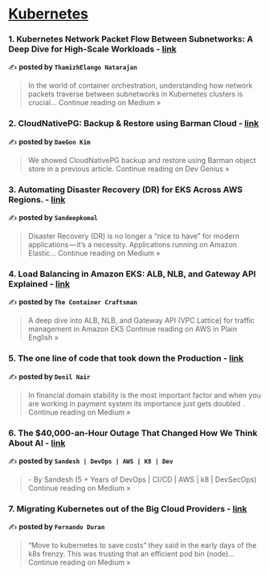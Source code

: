 
<h1><a href=https://medium.com/tag/kubernetes/recommended target="_blank" rel="noopener noreferrer">Kubernetes</a></h1>
<h3>1. Kubernetes Network Packet Flow Between Subnetworks: A Deep Dive for High-Scale Workloads - <a href="https://thamizhelango.medium.com/kubernetes-network-packet-flow-between-subnetworks-a-deep-dive-for-high-scale-workloads-cc5a1ceb5da4?source=rss------kubernetes-5" target="_blank" rel="noopener noreferrer">link</a></h3>

✍️ **posted by `ThamizhElango Natarajan`**

<blockquote>In the world of container orchestration, understanding how network packets traverse between subnetworks in Kubernetes clusters is crucial…
Continue reading on Medium »</blockquote>

<h3>2. CloudNativePG: Backup & Restore using Barman Cloud - <a href="https://blog.devgenius.io/cloudnativepg-backup-restore-using-barman-cloud-2112f8b6e7b8?source=rss------kubernetes-5" target="_blank" rel="noopener noreferrer">link</a></h3>

✍️ **posted by `DaeGon Kim`**

<blockquote>We showed CloudNativePG backup and restore using Barman object store in a previous article.
Continue reading on Dev Genius »</blockquote>

<h3>3. Automating Disaster Recovery (DR) for EKS Across AWS Regions. - <a href="https://medium.com/@sandeepkomalp/automating-disaster-recovery-dr-for-eks-across-aws-regions-7e9ffa42a539?source=rss------kubernetes-5" target="_blank" rel="noopener noreferrer">link</a></h3>

✍️ **posted by `Sandeepkomal`**

<blockquote>Disaster Recovery (DR) is no longer a “nice to have” for modern applications — it’s a necessity. Applications running on Amazon Elastic…
Continue reading on Medium »</blockquote>

<h3>4. Load Balancing in Amazon EKS: ALB, NLB, and Gateway API Explained - <a href="https://aws.plainenglish.io/load-balancing-in-amazon-eks-alb-nlb-and-gateway-api-explained-bcf7a795a3f2?source=rss------kubernetes-5" target="_blank" rel="noopener noreferrer">link</a></h3>

✍️ **posted by `The Container Craftsman`**

<blockquote>A deep dive into ALB, NLB, and Gateway API (VPC Lattice) for traffic management in Amazon EKS
Continue reading on AWS in Plain English »</blockquote>

<h3>5. The one line of code that took down the Production - <a href="https://medium.com/@denil007nair/the-one-line-of-code-that-took-down-the-production-09eebef02ee5?source=rss------kubernetes-5" target="_blank" rel="noopener noreferrer">link</a></h3>

✍️ **posted by `Denil Nair`**

<blockquote>In financial domain stability is the most important factor and when you are working in payment system its importance just gets doubled .
Continue reading on Medium »</blockquote>

<h3>6. The $40,000-an-Hour Outage That Changed How We Think About AI - <a href="https://medium.com/@sandeshkumarsonigzr1807/the-40-000-an-hour-outage-that-changed-how-we-think-about-ai-f7831153f9a9?source=rss------kubernetes-5" target="_blank" rel="noopener noreferrer">link</a></h3>

✍️ **posted by `Sandesh | DevOps | AWS | K8 | Dev`**

<blockquote>- By Sandesh (5 + Years of DevOps | CI/CD | AWS | k8 | DevSecOps)
Continue reading on Medium »</blockquote>

<h3>7. Migrating Kubernetes out of the Big Cloud Providers - <a href="https://medium.com/@duran.fernando/migrating-kubernetes-out-of-the-big-cloud-providers-45a378943d5c?source=rss------kubernetes-5" target="_blank" rel="noopener noreferrer">link</a></h3>

✍️ **posted by `Fernando Duran`**

<blockquote>“Move to kubernetes to save costs” they said in the early days of the k8s frenzy. This was trusting that an efficient pod bin (node)…
Continue reading on Medium »</blockquote>

